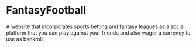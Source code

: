 # FantasyFootball
 A website that incorporates sports betting and fantasy leagues as a social platform that you can play against your friends and also wager a currency to use as bankroll.

